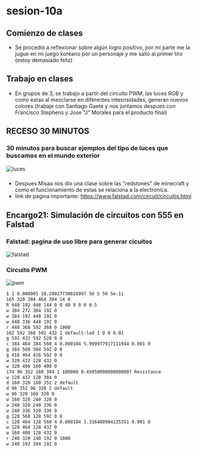 # sesion-10a

## Comienzo de clases
- Se procedió a reflexionar sobre algún logro positivo, por mi parte me la jugue en mi juego koreano por un personaje y me salio al primer tiro (estoy demasiado feliz)

## Trabajo en clases

- En grupos de 3, se trabajo a partir del circuito PWM, las luces RGB y como estas al mezclarse en diferentes intesnsidades, generan nuevos colores (trabaje con Santiago Gaete y nos juntamos despues con Francisco Stephens y Jose "J" Morales para el producto final)

## RECESO 30 MINUTOS

### 30 minutos para buscar ejemplos del tipo de luces que buscamos en el mundo exterior

![luces](https://github.com/duckusu/dis8644-2025-1/blob/main/23-duckusu/sesion-10a/archivos/luces.png)

###

- Despues Misaa nos dio una clase sobre las "redstones" de minecraft y como el funcionamiento de estas se relaciona a la electronica.
- link de pagina importante: https://www.falstad.com/circuit/circuitjs.html

## Encargo21: Simulación de circuitos con 555 en Falstad

### Falstad: pagina de uso libre para generar cicuitos

![falstad](https://github.com/duckusu/dis8644-2025-1/blob/main/23-duckusu/sesion-10a/archivos/falstad.png)


### Circuito PWM

![pwm](https://github.com/duckusu/dis8644-2025-1/blob/main/23-duckusu/sesion-10a/archivos/pwm.png)

```txt
$ 1 0.000005 10.20027730826997 50 5 50 5e-11
165 320 304 464 304 14 0
R 448 192 448 144 0 0 40 9 0 0 0.5
w 384 272 384 192 0
w 384 192 448 192 0
w 448 336 448 192 0
r 448 368 592 368 0 1000
162 592 368 592 432 2 default-led 1 0 0 0.01
g 592 432 592 528 0 0
c 384 464 384 560 4 0.000104 5.999977917111944 0.001 0
g 384 560 384 592 0 0
g 416 464 416 592 0 0
w 320 432 128 432 0
w 320 400 160 400 0
174 96 352 160 384 1 100000 0.45050000000000007 Resistance
w 128 432 128 384 0
d 160 320 160 352 2 default
d 96 352 96 320 2 default
w 96 320 160 320 0
w 160 320 240 320 0
w 240 320 240 336 0
w 240 336 320 336 0
g 128 560 128 592 0 0
c 128 464 128 560 4 0.000104 3.316480904135351 0.001 0
w 128 464 128 432 0
w 160 400 128 432 0
r 240 320 240 192 0 1000
w 240 192 384 192 0
```
